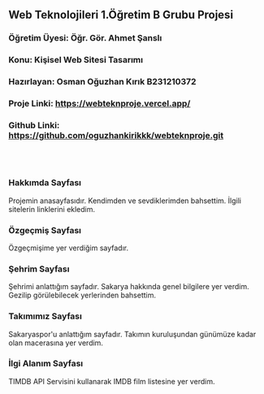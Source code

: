 ## Web Teknolojileri 1.Öğretim B Grubu Projesi
### Öğretim Üyesi: Öğr. Gör. Ahmet Şanslı
### Konu: Kişisel Web Sitesi Tasarımı
### Hazırlayan: Osman Oğuzhan Kırık B231210372
### Proje Linki: https://webteknproje.vercel.app/
### Github Linki: https://github.com/oguzhankirikkk/webteknproje.git
<br>
<br>

### Hakkımda Sayfası

 

Projemin anasayfasıdır. Kendimden ve sevdiklerimden bahsettim. İlgili sitelerin linklerini ekledim.

### Özgeçmiş Sayfası


Özgeçmişime yer verdiğim sayfadır. 

### Şehrim Sayfası


Şehrimi anlattığım sayfadır. Sakarya hakkında genel bilgilere yer verdim. Gezilip görülebilecek yerlerinden bahsettim.

### Takımımız Sayfası


Sakaryaspor'u anlattığım sayfadır. Takımın kuruluşundan günümüze kadar olan macerasına yer verdim.

### İlgi Alanım Sayfası


TIMDB API Servisini kullanarak IMDB film listesine yer verdim.




